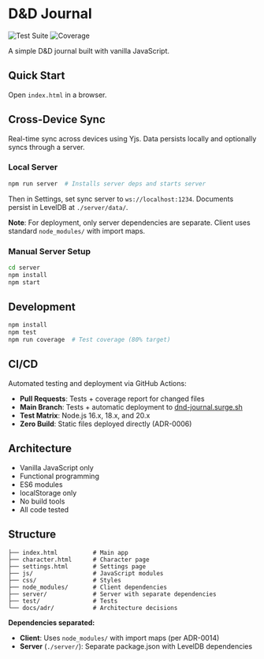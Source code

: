 # D&D Journal

![Test Suite](https://github.com/pekka-poukamo/dnd-journal/workflows/Test%20Suite/badge.svg)
![Coverage](https://github.com/pekka-poukamo/dnd-journal/workflows/Coverage/badge.svg)

A simple D&D journal built with vanilla JavaScript.

## Quick Start

Open `index.html` in a browser.

## Cross-Device Sync

Real-time sync across devices using Yjs. Data persists locally and optionally syncs through a server.

### Local Server
```bash
npm run server  # Installs server deps and starts server
```

Then in Settings, set sync server to `ws://localhost:1234`. Documents persist in LevelDB at `./server/data/`.

**Note**: For deployment, only server dependencies are separate. Client uses standard `node_modules/` with import maps.

### Manual Server Setup
```bash
cd server
npm install
npm start
```

## Development

```bash
npm install
npm test
npm run coverage  # Test coverage (80% target)
```

## CI/CD

Automated testing and deployment via GitHub Actions:

- **Pull Requests**: Tests + coverage report for changed files
- **Main Branch**: Tests + automatic deployment to [dnd-journal.surge.sh](http://dnd-journal.surge.sh)
- **Test Matrix**: Node.js 16.x, 18.x, and 20.x
- **Zero Build**: Static files deployed directly (ADR-0006)

## Architecture

- Vanilla JavaScript only
- Functional programming
- ES6 modules
- localStorage only
- No build tools
- All code tested

## Structure

```
├── index.html          # Main app
├── character.html      # Character page
├── settings.html       # Settings page
├── js/                 # JavaScript modules
├── css/                # Styles
├── node_modules/       # Client dependencies
├── server/             # Server with separate dependencies
├── test/               # Tests
└── docs/adr/           # Architecture decisions
```

**Dependencies separated:**
- **Client**: Uses `node_modules/` with import maps (per ADR-0014)
- **Server** (`./server/`): Separate package.json with LevelDB dependencies
